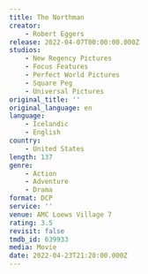 ```yaml
---
title: The Northman
creator:
    - Robert Eggers
release: 2022-04-07T00:00:00.000Z
studios:
    - New Regency Pictures
    - Focus Features
    - Perfect World Pictures
    - Square Peg
    - Universal Pictures
original_title: ''
original_language: en
language:
    - Icelandic
    - English
country:
    - United States
length: 137
genre:
    - Action
    - Adventure
    - Drama
format: DCP
service: ''
venue: AMC Loews Village 7
rating: 3.5
revisit: false
tmdb_id: 639933
media: Movie
date: 2022-04-23T21:20:00.000Z
---
```


